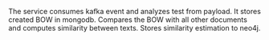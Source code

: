The service consumes kafka event and analyzes test from payload. It stores created BOW in mongodb. Compares the BOW with all other documents and computes similarity between texts. Stores similarity estimation to neo4j.